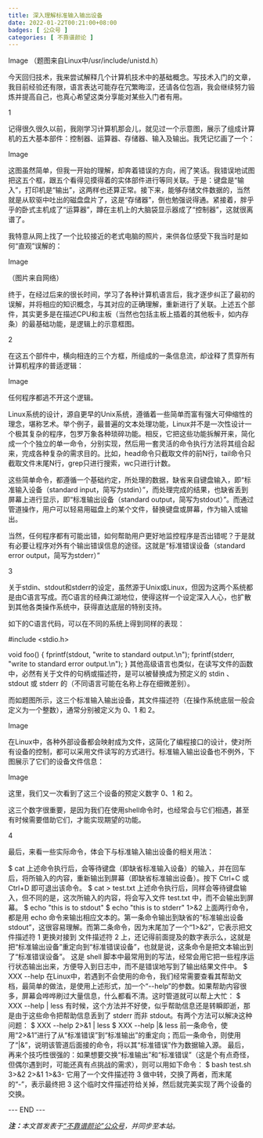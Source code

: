 ```yaml
---
title: 深入理解标准输入输出设备
date: 2022-01-22T00:21:00+08:00
badges: [ 公众号 ]
categories: [ 不靠谱颜论 ]
---
```


Image
（题图来自Linux中/usr/include/unistd.h）

今天回归技术，我来尝试解释几个计算机技术中的基础概念。写技术入门的文章，我目前经验还有限，语言表达可能存在冗繁晦涩，还请各位包涵，我会继续努力锻炼并提高自己，也真心希望这类分享能对某些入门者有用。

1

记得很久很久以前，我刚学习计算机那会儿，就见过一个示意图，展示了组成计算机的五大基本部件：控制器、运算器、存储器、输入及输出。我凭记忆画了一个：

Image

这图虽然简单，但我一开始的理解，却奔着错误的方向，闹了笑话。我错误地试图把这五个框，跟五个看得见摸得着的实体部件进行等同关联。于是：键盘是“输入”，打印机是“输出”，这两样也还算正常。接下来，能够存储文件数据的，当然就是从软驱中吐出的磁盘盘片了，这是“存储器”，倒也勉强说得通。紧接着，胖乎乎的卧式主机成了“运算器”，蹲在主机上的大脑袋显示器成了“控制器”，这就很离谱了。

我特意从网上找了一个比较接近的老式电脑的照片，来供各位感受下我当时是如何“直观”误解的：

Image

（图片来自网络）

终于，在经过后来的很长时间，学习了各种计算机语言后，我才逐步纠正了最初的误解，并将相应的知识概念，与其对应的正确理解，重新进行了关联。上述五个部件，其实更多是在描述CPU和主板（当然也包括主板上插着的其他板卡，如内存条）的最基础功能，是逻辑上的示意框图。

2

在这五个部件中，横向相连的三个方框，所组成的一条信息流，却诠释了贯穿所有计算机程序的普适逻辑：

Image

任何程序都逃不开这个逻辑。

Linux系统的设计，源自更早的Unix系统，遵循着一些简单而富有强大可伸缩性的理念，堪称艺术。举个例子，最普遍的文本处理功能，Linux并不是一次性设计一个极其复杂的程序，包罗万象各种琐碎功能。相反，它把这些功能拆解开来，简化成一个个独立的单一命令，分别实现，然后用一套灵活的命令执行方法将其组合起来，完成各种复杂的需求目的。比如，head命令只截取文件的前N行，tail命令只截取文件末尾N行，grep只进行搜索，wc只进行计数。

这些简单命令，都遵循一个基础约定，所处理的数据，缺省来自键盘输入，即“标准输入设备（standard input，简写为stdin）”，而处理完成的结果，也缺省丢到屏幕上进行显示，即“标准输出设备（standard output，简写为stdout）”。而通过管道操作，用户可以轻易用磁盘上的某个文件，替换键盘或屏幕，作为输入或输出。

当然，任何程序都有可能出错，如何帮助用户更好地监控程序是否出错呢？于是就有必要让程序对外有个输出错误信息的途径。这就是“标准错误设备（standard error output，简写为stderr）”

3

关于stdin、stdout和stderr的设定，虽然源于Unix或Linux，但因为这两个系统都是由C语言写成。而C语言的经典江湖地位，使得这样一个设定深入人心，也扩散到其他各类操作系统中，获得直达底层的特别支持。

如下的C语言代码，可以在不同的系统上得到同样的表现：

#include <stdio.h>

void foo()
{
  fprintf(stdout, "write to standard output.\n");
  fprintf(stderr, "write to standard error output.\n");
}
其他高级语言也类似，在读写文件的函数中，必然有关于文件的句柄或描述符，是可以被替换成为预定义的 stdin 、 stdout 或 stderr 的（不同语言可能在名称上存在细微差别）。

而如题图所示，这三个标准输入输出设备，其文件描述符（在操作系统底层一般会定义为一个整数），通常分别被定义为 0、1 和 2。

Image

在Linux中，各种外部设备都会映射成为文件，这简化了编程接口的设计，使对所有设备的控制，都可以采用文件读写的方式进行。标准输入输出设备也不例外，下图展示了它们的设备文件信息：

Image

这里，我们又一次看到了这三个设备的预定义数字 0、1 和 2。

这三个数字很重要，是因为我们在使用shell命令时，也经常会与它们相遇，甚至有时候需要借助它们，才能实现期望的功能。

4

最后，来看一些实际命令，体会下与标准输入输出设备的相关用法：

$ cat
上述命令执行后，会等待键盘（即缺省标准输入设备）的输入，并在回车后，将所输入的内容，重新输出到屏幕（即缺省标准输出设备）。按下 Ctrl+C 或 Ctrl+D 即可退出该命令。
$ cat > test.txt
上述命令执行后，同样会等待键盘输入，但不同的是，这次所输入的内容，将会写入文件 test.txt 中，而不会输出到屏幕。
$ echo "this is to stdout"
$ echo "this is to stderr" 1>&2
上面两行命令，都是用 echo 命令来输出相应文本的。第一条命令输出到缺省的“标准输出设备stdout”，这很容易理解。而第二条命令，因为末尾加了一个“1>&2”，它表示把文件描述符 1 更换对接到 文件描述符 2 上，还记得前面提及的数字表示么，这就是把“标准输出设备”重定向到“标准错误设备”，也就是说，这条命令是把文本输出到了“标准错误设备”。
这是 shell 脚本中最常用到的写法，经常会用它把一些程序运行状态输出出来，方便导入到日志中，而不是错误地写到了输出结果文件中。
$ XXX --help
在Linux中，若遇到不会使用的命令，我们经常需要查看其帮助文档，最简单的做法，是使用上述形式，加一个“--help”的参数。如果帮助内容很多，屏幕会哗哗刷过大量信息，什么都看不清。这时管道就可以帮上大忙：
$ XXX --help | less
有时候，这个方法并不好使，似乎帮助信息还是转瞬即逝，那是由于这些命令把帮助信息丢到了 stderr 而非 stdout。有两个方法可以解决这种问题：
$ XXX --help 2>&1 | less
$ XXX --help |& less
前一条命令，使用“2>&1”进行了从“标准错误”到“标准输出”的重定向；而后一条命令，则使用了“|&”，说明该管道后面接的命令，将以其“标准错误”作为数据输入源。
最后，再来个技巧性很强的：如果想要交换“标准输出”和“标准错误”（这是个有点奇怪，但偶尔遇到时，可能还真有点挑战的需求），则可以用如下命令：
$ bash test.sh 3>&2 2>&1 1>&3-
它用了一个文件描述符 3 做中转，交换了两者，而末尾的“-”，表示最终把 3 这个临时文件描述符给关掉，然后就完美实现了两个设备的交换。

<div class="p-5 text-center">--- END ---</div>

<i><b>注：</b>本文首发表于[“不靠谱颜论”公众号](https://mp.weixin.qq.com/s/SN6XEp5jOgvEwPYd4m3f_Q)，并同步至本站。</i>
